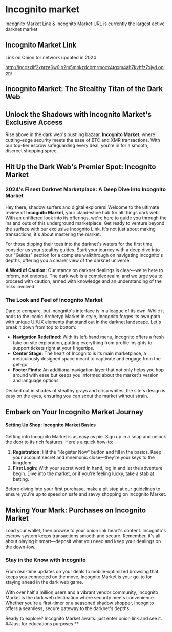 # Incognito market
Incognito Market Link &amp; Incognito Market URL is currently the largest active darknet market
## **Incognito Market Link**
Link on Onion tor network updated in 2024 

http://incozxllf2xnrze6w6ih2m5mhkzdcbrnrmocx4tqxm4ah7kvhfz7xjyd.onion/

## **Incognito Market: The Stealthy Titan of the Dark Web**

## **Unlock the Shadows with Incognito Market's Exclusive Access**

Rise above in the dark web's bustling bazaar, **Incognito Market**, where cutting-edge security meets the ease of BTC and XMR transactions. With our top-tier escrow safeguarding every deal, you're in for a smooth, discreet shopping spree.

## **Hit Up the Dark Web's Premier Spot: Incognito Market**

### **2024's Finest Darknet Marketplace: A Deep Dive into Incognito Market**

Hey there, shadow surfers and digital explorers! Welcome to the ultimate review of **Incognito Market**, your clandestine hub for all things dark web. With an unfiltered look into its offerings, we're here to guide you through the ins and outs of this underground marketplace. Get ready to venture beyond the surface with our exclusive Incognito Link. It's not just about making transactions; it's about mastering the market.

For those dipping their toes into the darknet's waters for the first time, consider us your stealthy guides. Start your journey with a deep dive into our "Guides" section for a complete walkthrough on navigating Incognito's depths, offering you a clearer view of the darknet universe.

**A Word of Caution:** Our stance on darknet dealings is clear—we're here to inform, not endorse. The dark web is a complex realm, and we urge you to proceed with caution, armed with knowledge and an understanding of the risks involved.

### **The Look and Feel of Incognito Market**

Dare to compare, but Incognito's interface is in a league of its own. While it nods to the iconic Archetyp Market in style, Incognito forges its own path with unique UI/UX elements that stand out in the darknet landscape. Let's break it down from top to bottom:

- **Navigation Redefined:** With its left-hand menu, Incognito offers a fresh take on site exploration, putting everything from profile insights to support tickets right at your fingertips.
- **Center Stage:** The heart of Incognito is its main marketplace, a meticulously designed space meant to captivate and engage from the get-go.
- **Footer Finds:** An additional navigation layer that not only helps you hop around with ease but keeps you informed about the market's version and language options.

Decked out in shades of stealthy grays and crisp whites, the site's design is easy on the eyes, ensuring you can scout the market without strain.

## **Embark on Your Incognito Market Journey**

#### **Setting Up Shop: Incognito Market Basics**

Getting into Incognito Market is as easy as pie. Sign up in a snap and unlock the door to its rich features. Here's a quick how-to:

1. **Registration:** Hit the "Register Now" button and fill in the basics. Keep your account secret and mnemonic close—they're your keys to the kingdom.
2. **First Login:** With your secret word in hand, log in and let the adventure begin. Dive into the market, or if you're feeling lucky, take a stab at betting.

Before diving into your first purchase, make a pit stop at our guidelines to ensure you're up to speed on safe and savvy shopping on Incognito Market.

## **Making Your Mark: Purchases on Incognito Market**

Load your wallet, then browse to your onion link  heart's content. Incognito's escrow system keeps transactions smooth and secure. Remember, it's all about playing it smart—deposit what you need and keep your dealings on the down-low.

### **Stay in the Know with Incognito**

From real-time updates on your deals to mobile-optimized browsing that keeps you connected on the move, Incognito Market is your go-to for staying ahead in the dark web game.

With over half a million users and a vibrant vendor community, Incognito Market is the dark web destination where security meets convenience. Whether you're a first-timer or a seasoned shadow shopper, Incognito offers a seamless, secure gateway to the darknet's depths.

Ready to explore? Incognito Market awaits. just enter onion link and see it.
##Just for educations purposes **
